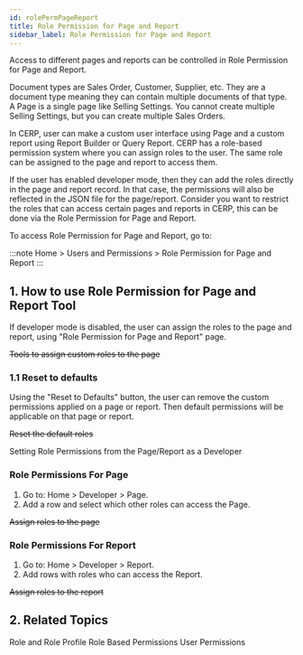 ```yaml
---
id: rolePermPageReport
title: Role Permission for Page and Report
sidebar_label: Role Permission for Page and Report
---
```


Access to different pages and reports can be controlled in Role Permission for Page and Report.

Document types are Sales Order, Customer, Supplier, etc. They are a document type meaning they can contain multiple documents of that type. A Page is a single page like Selling Settings. You cannot create multiple Selling Settings, but you can create multiple Sales Orders.

In CERP, user can make a custom user interface using Page and a custom report using Report Builder or Query Report. CERP has a role-based permission system where you can assign roles to the user. The same role can be assigned to the page and report to access them.

If the user has enabled developer mode, then they can add the roles directly in the page and report record. In that case, the permissions will also be reflected in the JSON file for the page/report. Consider you want to restrict the roles that can access certain pages and reports in CERP, this can be done via the Role Permission for Page and Report.

To access Role Permission for Page and Report, go to:

:::note
Home > Users and Permissions > Role Permission for Page and Report
:::

## 1. How to use Role Permission for Page and Report Tool 
If developer mode is disabled, the user can assign the roles to the page and report, using "Role Permission for Page and Report" page.

~~Tools to assign custom roles to the page~~

### 1.1 Reset to defaults 
Using the "Reset to Defaults" button, the user can remove the custom permissions applied on a page or report. Then default permissions will be applicable on that page or report.

~~Reset the default roles~~

Setting Role Permissions from the Page/Report as a Developer 
### Role Permissions For Page 
1. Go to: Home > Developer > Page.
1. Add a row and select which other roles can access the Page.

~~Assign roles to the page~~

### Role Permissions For Report 
1. Go to: Home > Developer > Report.
1. Add rows with roles who can access the Report.

~~Assign roles to the report~~

## 2. Related Topics 
Role and Role Profile
Role Based Permissions
User Permissions